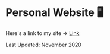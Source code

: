 # Personal Website 🖥

Here's a link to my site -> [Link](https://jonzamora.dev)

Last Updated: November 2020